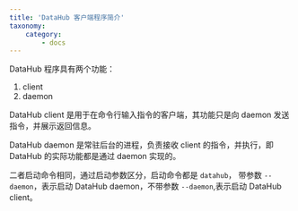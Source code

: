 ```yaml
---
title: 'DataHub 客户端程序简介'
taxonomy:
    category:
        - docs
---
```


DataHub 程序具有两个功能：
1. client
2. daemon

DataHub client 是用于在命令行输入指令的客户端，其功能只是向 daemon 发送指令，并展示返回信息。

DataHub daemon 是常驻后台的进程，负责接收 client 的指令，并执行，即 DataHub 的实际功能都是通过 daemon 实现的。

二者启动命令相同，通过启动参数区分，启动命令都是 `datahub`， 带参数 `--daemon`，表示启动 DataHub daemon，不带参数 `--daemon`,表示启动 DataHub client。
